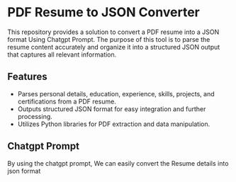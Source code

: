 # PDF Resume to JSON Converter

This repository provides a solution to convert a PDF resume into a JSON format Using Chatgpt Prompt. The purpose of this tool is to parse the resume content accurately and organize it into a structured JSON output that captures all relevant information.

## Features

- Parses personal details, education, experience, skills, projects, and certifications from a PDF resume.
- Outputs structured JSON format for easy integration and further processing.
- Utilizes Python libraries for PDF extraction and data manipulation.

## Chatgpt Prompt

By using the chatgpt prompt, We can easily convert the Resume details into json format
